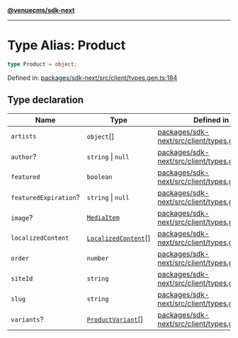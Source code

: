 [**@venuecms/sdk-next**](../Index.md)

***

# Type Alias: Product

```ts
type Product = object;
```

Defined in: [packages/sdk-next/src/client/types.gen.ts:184](https://github.com/venuecms/sdk/blob/827e1eaa472dae7093291e9dcf3855760c75d0d4/packages/sdk-next/src/client/types.gen.ts#L184)

## Type declaration

| Name | Type | Defined in |
| ------ | ------ | ------ |
| <a id="artists"></a> `artists` | `object`[] | [packages/sdk-next/src/client/types.gen.ts:193](https://github.com/venuecms/sdk/blob/827e1eaa472dae7093291e9dcf3855760c75d0d4/packages/sdk-next/src/client/types.gen.ts#L193) |
| <a id="author"></a> `author`? | `string` \| `null` | [packages/sdk-next/src/client/types.gen.ts:190](https://github.com/venuecms/sdk/blob/827e1eaa472dae7093291e9dcf3855760c75d0d4/packages/sdk-next/src/client/types.gen.ts#L190) |
| <a id="featured"></a> `featured` | `boolean` | [packages/sdk-next/src/client/types.gen.ts:188](https://github.com/venuecms/sdk/blob/827e1eaa472dae7093291e9dcf3855760c75d0d4/packages/sdk-next/src/client/types.gen.ts#L188) |
| <a id="featuredexpiration"></a> `featuredExpiration`? | `string` \| `null` | [packages/sdk-next/src/client/types.gen.ts:189](https://github.com/venuecms/sdk/blob/827e1eaa472dae7093291e9dcf3855760c75d0d4/packages/sdk-next/src/client/types.gen.ts#L189) |
| <a id="image"></a> `image`? | [`MediaItem`](MediaItem.md) | [packages/sdk-next/src/client/types.gen.ts:191](https://github.com/venuecms/sdk/blob/827e1eaa472dae7093291e9dcf3855760c75d0d4/packages/sdk-next/src/client/types.gen.ts#L191) |
| <a id="localizedcontent"></a> `localizedContent` | [`LocalizedContent`](LocalizedContent.md)[] | [packages/sdk-next/src/client/types.gen.ts:192](https://github.com/venuecms/sdk/blob/827e1eaa472dae7093291e9dcf3855760c75d0d4/packages/sdk-next/src/client/types.gen.ts#L192) |
| <a id="order"></a> `order` | `number` | [packages/sdk-next/src/client/types.gen.ts:187](https://github.com/venuecms/sdk/blob/827e1eaa472dae7093291e9dcf3855760c75d0d4/packages/sdk-next/src/client/types.gen.ts#L187) |
| <a id="siteid"></a> `siteId` | `string` | [packages/sdk-next/src/client/types.gen.ts:185](https://github.com/venuecms/sdk/blob/827e1eaa472dae7093291e9dcf3855760c75d0d4/packages/sdk-next/src/client/types.gen.ts#L185) |
| <a id="slug"></a> `slug` | `string` | [packages/sdk-next/src/client/types.gen.ts:186](https://github.com/venuecms/sdk/blob/827e1eaa472dae7093291e9dcf3855760c75d0d4/packages/sdk-next/src/client/types.gen.ts#L186) |
| <a id="variants"></a> `variants`? | [`ProductVariant`](ProductVariant.md)[] | [packages/sdk-next/src/client/types.gen.ts:200](https://github.com/venuecms/sdk/blob/827e1eaa472dae7093291e9dcf3855760c75d0d4/packages/sdk-next/src/client/types.gen.ts#L200) |
